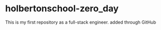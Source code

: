 # holbertonschool-zero_day
This is my first repository as a full-stack engineer.
added through GitHub
